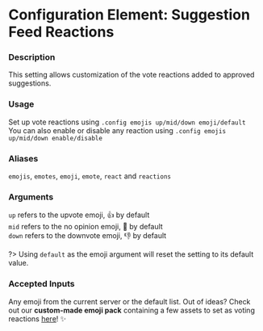 # Configuration Element: Suggestion Feed Reactions
### Description
This setting allows customization of the vote reactions added to approved suggestions.

### Usage
Set up vote reactions using `.config emojis up/mid/down emoji/default`\
You can also enable or disable any reaction using `.config emojis up/mid/down enable/disable`

### Aliases
`emojis`, `emotes`, `emoji`, `emote`, `react` and `reactions`

### Arguments 
`up` refers to the upvote emoji, 👍 by default\
`mid` refers to the no opinion emoji, 🤷 by default\
`down` refers to the downvote emoji, 👎 by default 

?> Using `default` as the emoji argument will reset the setting to its default value.

### Accepted Inputs
Any emoji from the current server or the default list. Out of ideas? Check out our **custom-made emoji pack** containing a few assets to set as voting reactions [here](https://github.com/Suggester/Documentation/raw/master/images/voting-reactions-pack.zip)! ✨
